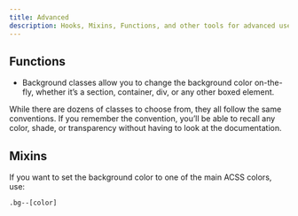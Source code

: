 ```yaml
---
title: Advanced
description: Hooks, Mixins, Functions, and other tools for advanced users.
---
```


## Functions

- Background classes allow you to change the background color on-the-fly, whether it’s a section, container, div, or any other boxed element.

While there are dozens of classes to choose from, they all follow the same conventions. If you remember the convention, you’ll be able to recall any color, shade, or transparency without having to look at the documentation.

## Mixins

If you want to set the background color to one of the main ACSS colors, use:

```
.bg--[color]
```